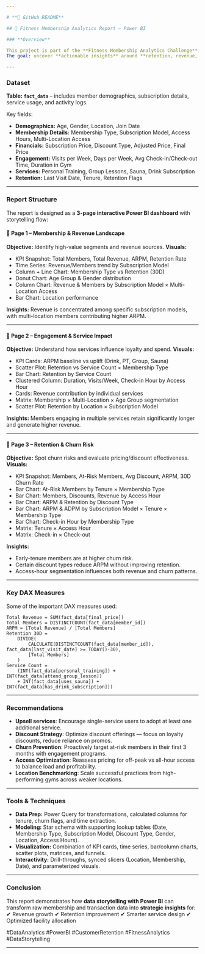 ```yaml
---

# **🔹 GitHub README**

## 📌 Fitness Membership Analytics Report – Power BI

### **Overview**

This project is part of the **Fitness Membership Analytics Challenge**, where I assumed the role of a **Data Analyst at MyGym**, a growing fitness center chain in California.
The goal: uncover **actionable insights** around **retention, revenue, and engagement** to optimize membership offers, pricing, and customer experience.

---
```


### **Dataset**

**Table: `fact_data`** – includes member demographics, subscription details, service usage, and activity logs.

Key fields:

* **Demographics:** Age, Gender, Location, Join Date
* **Membership Details:** Membership Type, Subscription Model, Access Hours, Multi-Location Access
* **Financials:** Subscription Price, Discount Type, Adjusted Price, Final Price
* **Engagement:** Visits per Week, Days per Week, Avg Check-in/Check-out Time, Duration in Gym
* **Services:** Personal Training, Group Lessons, Sauna, Drink Subscription
* **Retention:** Last Visit Date, Tenure, Retention Flags

---

### **Report Structure**

The report is designed as a **3-page interactive Power BI dashboard** with storytelling flow:

#### 🔹 **Page 1 – Membership & Revenue Landscape**

**Objective:** Identify high-value segments and revenue sources.
**Visuals:**

* KPI Snapshot: Total Members, Total Revenue, ARPM, Retention Rate
* Time Series: Revenue/Members trend by Subscription Model
* Column + Line Chart: Membership Type vs Retention (30D)
* Donut Chart: Age Group & Gender distribution
* Column Chart: Revenue & Members by Subscription Model × Multi-Location Access
* Bar Chart: Location performance

**Insights:** Revenue is concentrated among specific subscription models, with multi-location members contributing higher ARPM.

---

#### 🔹 **Page 2 – Engagement & Service Impact**

**Objective:** Understand how services influence loyalty and spend.
**Visuals:**

* KPI Cards: ARPM baseline vs uplift (Drink, PT, Group, Sauna)
* Scatter Plot: Retention vs Service Count × Membership Type
* Bar Chart: Retention by Service Count
* Clustered Column: Duration, Visits/Week, Check-in Hour by Access Hour
* Cards: Revenue contribution by individual services
* Matrix: Membership × Multi-Location × Age Group segmentation
* Scatter Plot: Retention by Location × Subscription Model

**Insights:** Members engaging in multiple services retain significantly longer and generate higher revenue.

---

#### 🔹 **Page 3 – Retention & Churn Risk**

**Objective:** Spot churn risks and evaluate pricing/discount effectiveness.
**Visuals:**

* KPI Snapshot: Members, At-Risk Members, Avg Discount, ARPM, 30D Churn Rate
* Bar Chart: At-Risk Members by Tenure × Membership Type
* Bar Chart: Members, Discounts, Revenue by Access Hour
* Bar Chart: ARPM & Retention by Discount Type
* Bar Chart: ARPM & ADPM by Subscription Model × Tenure × Membership Type
* Bar Chart: Check-in Hour by Membership Type
* Matrix: Tenure × Access Hour
* Matrix: Check-in × Check-out

**Insights:**

* Early-tenure members are at higher churn risk.
* Certain discount types reduce ARPM without improving retention.
* Access-hour segmentation influences both revenue and churn patterns.

---

### **Key DAX Measures**

Some of the important DAX measures used:

```DAX
Total Revenue = SUM(fact_data[final_price])
Total Members = DISTINCTCOUNT(fact_data[member_id])
ARPM = [Total Revenue] / [Total Members]
Retention 30D = 
    DIVIDE(
        CALCULATE(DISTINCTCOUNT(fact_data[member_id]), fact_data[last_visit_date] >= TODAY()-30),
        [Total Members]
    )
Service Count = 
    (INT(fact_data[personal_training]) + INT(fact_data[attend_group_lesson]) 
    + INT(fact_data[uses_sauna]) + INT(fact_data[has_drink_subscription]))
```

---

### **Recommendations**

* **Upsell services**: Encourage single-service users to adopt at least one additional service.
* **Discount Strategy**: Optimize discount offerings — focus on loyalty discounts, reduce reliance on promos.
* **Churn Prevention**: Proactively target at-risk members in their first 3 months with engagement programs.
* **Access Optimization**: Reassess pricing for off-peak vs all-hour access to balance load and profitability.
* **Location Benchmarking**: Scale successful practices from high-performing gyms across weaker locations.

---

### **Tools & Techniques**

* **Data Prep:** Power Query for transformations, calculated columns for tenure, churn flags, and time extraction.
* **Modeling:** Star schema with supporting lookup tables (Date, Membership Type, Subscription Model, Discount Type, Gender, Location, Access Hours).
* **Visualization:** Combination of KPI cards, time series, bar/column charts, scatter plots, matrices, and funnels.
* **Interactivity:** Drill-throughs, synced slicers (Location, Membership, Date), and parameterized visuals.

---

### **Conclusion**

This report demonstrates how **data storytelling with Power BI** can transform raw membership and transaction data into **strategic insights** for:
✔ Revenue growth
✔ Retention improvement
✔ Smarter service design
✔ Optimized facility allocation

#DataAnalytics #PowerBI #CustomerRetention #FitnessAnalytics #DataStorytelling

---

